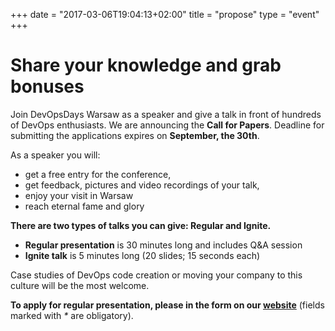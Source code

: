 +++
date = "2017-03-06T19:04:13+02:00"
title = "propose"
type = "event"
+++
<!---  {{< cfp_dates >}} -->

<h1> <strong>Share your knowledge and grab bonuses</strong></h1>

<p>
Join DevOpsDays Warsaw as a speaker and give a talk in front of hundreds of DevOps enthusiasts.
We are announcing the <strong>Call for Papers</strong>. Deadline for submitting the
applications expires on <strong>September, the 30th</strong>.
</p>

<p>As a speaker you will:</p>
<ul>
  <li>get a free entry for the conference,</li>
  <li>get feedback, pictures and video recordings of your talk,</li>
  <li>enjoy your visit in Warsaw</li>
  <li>reach eternal fame and glory</li>
</ul>

<p>
  <strong>There are two types of talks you can give: Regular and Ignite.</strong>
</p>
<ul>
  <li><strong>Regular presentation</strong> is 30 minutes long and includes Q&amp;A session</li>
  <li><strong>Ignite talk</strong> is 5 minutes long (20 slides; 15 seconds each)</li>
</ul>
<p>Case studies of DevOps code creation or moving your company to this culture will be the most welcome.</p>

<p><strong>To apply for regular presentation, please in the form on our <a href="https://2017.devopsdays.pl/form/">website</a></strong> (fields marked with <em>*</em> are obligatory).</p>
